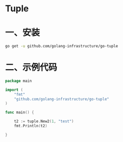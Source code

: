 # Tuple

# 一、安装

```bash
go get -u github.com/golang-infrastructure/go-tuple
```

# 二、示例代码

```go
package main

import (
	"fmt"
	"github.com/golang-infrastructure/go-tuple"
)

func main() {

	t2 := tuple.New2(1, "test")
	fmt.Println(t2)

}
```



